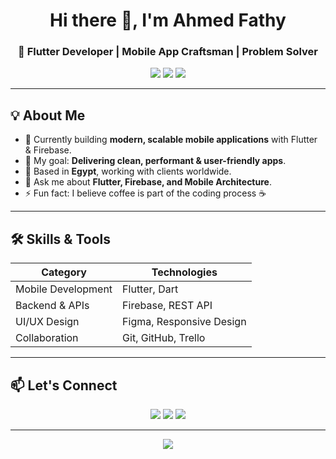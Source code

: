 <h1 align="center">Hi there 👋, I'm Ahmed Fathy</h1>
<h3 align="center">🚀 Flutter Developer | Mobile App Craftsman | Problem Solver</h3>

<p align="center">
  <img src="https://img.shields.io/badge/Flutter-Expert-blue?logo=flutter&logoColor=white" />
  <img src="https://img.shields.io/badge/Dart-Pro-blue?logo=dart&logoColor=white" />
  <img src="https://img.shields.io/badge/Firebase-Cloud-orange?logo=firebase&logoColor=white" />
</p>

---

## 💡 About Me
- 🔭 Currently building **modern, scalable mobile applications** with Flutter & Firebase.
- 🎯 My goal: **Delivering clean, performant & user-friendly apps**.
- 📍 Based in **Egypt**, working with clients worldwide.
- 💬 Ask me about **Flutter, Firebase, and Mobile Architecture**.
- ⚡ Fun fact: I believe coffee is part of the coding process ☕

---

## 🛠 Skills & Tools
| **Category**        | **Technologies** |
|---------------------|------------------|
| Mobile Development  | Flutter, Dart |
| Backend & APIs      | Firebase, REST API |
| UI/UX Design        | Figma, Responsive Design |
| Collaboration       | Git, GitHub, Trello |

---

## 📫 Let's Connect
<p align="center">
  <a href="https://www.linkedin.com/in/ahmedfathy"><img src="https://img.shields.io/badge/LinkedIn-Connect-blue?logo=linkedin&logoColor=white" /></a>
  <a href="mailto:ahmed@example.com"><img src="https://img.shields.io/badge/Email-Contact-red?logo=gmail&logoColor=white" /></a>
  <a href="https://twitter.com/yourhandle"><img src="https://img.shields.io/badge/Twitter-Follow-blue?logo=twitter&logoColor=white" /></a>
</p>

---

<p align="center">
  <img src="https://komarev.com/ghpvc/?username=AMFathyDev&label=Profile%20Views&color=0e75b6&style=flat" />
</p>
